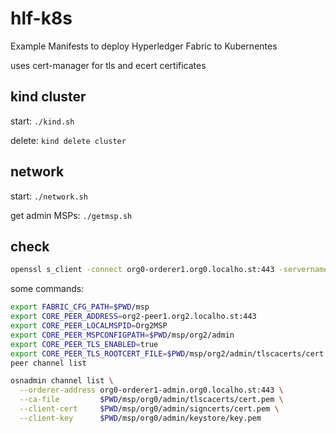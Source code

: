 # hlf-k8s

Example Manifests to deploy Hyperledger Fabric to Kubernentes

uses cert-manager for tls and ecert certificates

## kind cluster

start: `./kind.sh`

delete: `kind delete cluster`

## network

start: `./network.sh`

get admin MSPs: `./getmsp.sh`

## check

```sh
openssl s_client -connect org0-orderer1.org0.localho.st:443 -servername org0-orderer1.org0.localho.st
```

some commands:

```sh
export FABRIC_CFG_PATH=$PWD/msp
export CORE_PEER_ADDRESS=org2-peer1.org2.localho.st:443
export CORE_PEER_LOCALMSPID=Org2MSP
export CORE_PEER_MSPCONFIGPATH=$PWD/msp/org2/admin
export CORE_PEER_TLS_ENABLED=true
export CORE_PEER_TLS_ROOTCERT_FILE=$PWD/msp/org2/admin/tlscacerts/cert.pem
peer channel list

osnadmin channel list \
  --orderer-address org0-orderer1-admin.org0.localho.st:443 \
  --ca-file         $PWD/msp/org0/admin/tlscacerts/cert.pem \
  --client-cert     $PWD/msp/org0/admin/signcerts/cert.pem \
  --client-key      $PWD/msp/org0/admin/keystore/key.pem
```
